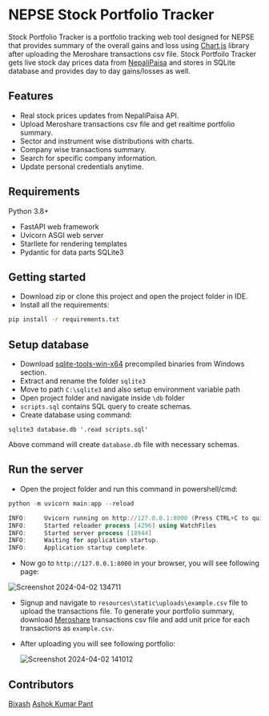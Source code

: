 # NEPSE Stock Portfolio Tracker

Stock Portfolio Tracker is a portfolio tracking web tool designed for NEPSE that provides summary of the overall gains and loss using [Chart.js](https://www.chartjs.org) library after uploading the Meroshare transactions csv file. Stock Portfoilo Tracker gets live stock day prices data from [NepaliPaisa](https://www.nepalipaisa.com/api/GetTodaySharePrice) and stores in SQLite database and provides day to day gains/losses as well.
## Features
- Real stock prices updates from NepaliPaisa API.
- Upload Meroshare transactions csv file and get realtime portfolio summary.
- Sector and instrument wise distributions with charts.
- Company wise transactions summary.
- Search for specific company information.
- Update personal credentials anytime.
  
## Requirements
Python 3.8+
- FastAPI web framework
- Uvicorn ASGI web server
- Starllete for rendering templates
- Pydantic for data parts
SQLite3
  
## Getting started
- Download zip or clone this project and open the project folder in IDE.
- Install all the requirements:
```bash 
pip install -r requirements.txt
```

## Setup database
- Download [sqlite-tools-win-x64](https://www.sqlite.org/download.html) precompiled binaries from Windows section.
- Extract and rename the folder `sqlite3`
- Move to path `C:\sqlite3` and also setup environment variable path 
- Open project folder and navigate inside `\db` folder
- `scripts.sql` contains SQL query to create schemas.
- Create database using command: 
 ```
 sqlite3 database.db '.read scripts.sql'
 ```
Above command will create `database.db` file with necessary schemas.  

## Run the server
- Open the project folder and run this command in powershell/cmd:
```powershell
python -m uvicorn main:app --reload

INFO:     Uvicorn running on http://127.0.0.1:8000 (Press CTRL+C to quit)
INFO:     Started reloader process [4296] using WatchFiles
INFO:     Started server process [18944]
INFO:     Waiting for application startup.
INFO:     Application startup complete.
```
- Now go to `http://127.0.0.1:8000` in your browser, you will see following page:

![Screenshot 2024-04-02 134711](https://github.com/bixash/NEPSE-Stock-Portfolio-Tracker/assets/83506059/430bbb5b-f796-44e0-b3c2-42be72ecf27b)
- Signup and navigate to `resources\static\uploads\example.csv` file to upload the transactions file. To generate your portfolio summary, download [Meroshare](https://meroshare.cdsc.com.np) transactions csv file and add unit price for each transactions as `example.csv`.  
  
- After uploading you will see following portfolio:
  
  ![Screenshot 2024-04-02 141012](https://github.com/bixash/NEPSE-Stock-Portfolio-Tracker/assets/83506059/1c699f3c-1088-4a62-b3de-ee1c420ab4bb)
  
## Contributors
[Bixash](https://github.com/bixash)
[Ashok Kumar Pant](https://github.com/ashokpant)

